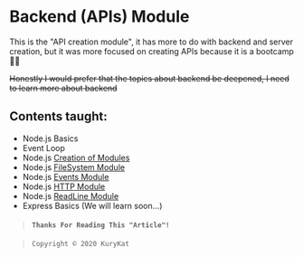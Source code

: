 # Backend (APIs) Module
This is the "API creation module", it has more to do with backend and server creation, but it was more focused on creating APIs because it is a bootcamp 🤷😂

~~Honestly I would prefer that the topics about backend be deepened, I need to learn more about backend~~

## Contents taught:
- Node.js Basics
- Event Loop
- Node.js [Creation of Modules](Exercícios/NODEJS/modules/)
- Node.js [FileSystem Module](Exercícios/NODEJS/FileSystem/)
- Node.js [Events Module](Exercícios/NODEJS/Events/)
- Node.js [HTTP Module](Exercícios/NODEJS/HTTP/)
- Node.js [ReadLine Module](Exercícios/NODEJS/ReadLine/)
- Express Basics (We will learn soon...)

> #### ``Thanks For Reading This "Article"!``

>     Copyright © 2020 KuryKat